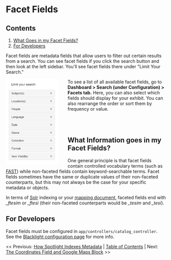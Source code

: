 # Facet Fields

## Contents
1. [What Goes in my Facet Fields?](#what-information-goes-in-my-facet-fields)
2. [For Developers](#for-developers)

Facet fields are metadata fields that allow users to filter out certain results from a search. You can see facet fields if you click the search button and then look at the left sidebar. You'll see facet fields there under "Limit Your Search."

<img align="left" src="facets_bar.png" width="33%" style="padding-right: 2em;" />

To see a list of all available facet fields, go to **Dashboard > Search (under Configuration) > Facets tab.** Here, you can also select which fields should display for your exhibit. You can also rearrange the order or sort them by frequency or value.

<br/>
<br/>

## What Information goes in my Facet Fields?
One general principle is that facet fields contain controlled vocabulary terms (such as [FAST](https://www.oclc.org/research/themes/data-science/fast.html)) while non-faceted fields contain keyword-searchable terms. Facet fields sometimes have the same or duplicate values of their non-faceted counterparts, but this may not always be the case for your specific metadata or objects.

In terms of [Solr](../glossary/README.md#solr) indexing or your [mapping document](../mapping_document), faceted fields end with *\_ftesim* or *\_ftesi* (their non-faceted counterparts would be *\_tesim* and *\_tesi*).

## For Developers
Facet fields must be configured in `app/controllers/catalog_controller`. See the [Blacklight configuration page](https://github.com/projectblacklight/blacklight/wiki/Configuration---Facet-Fields) for more info.

<< Previous: [How Spotlight Indexes Metadata](../how_solr_indexes_metadata)  |
[Table of Contents](../README.md#table-of-contents)  |
Next: [The Coordinates Field and Google Maps Block](../coordinates_field) >>
